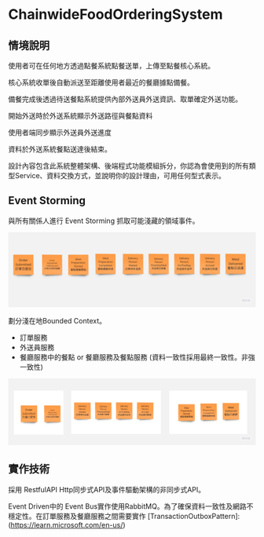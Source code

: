 ﻿# ChainwideFoodOrderingSystem



## 情境說明

使用者可在任何地方透過點餐系統點餐送單，上傳至點餐核心系統。

核心系統收單後自動派送至距離使用者最近的餐廳據點備餐。

備餐完成後透過待送餐點系統提供內部外送員外送資訊、取單確定外送功能。

開始外送時於外送系統顯示外送路徑與餐點資料

使用者端同步顯示外送員外送進度

資料於外送系統餐點送達後結束。

設計內容包含此系統整體架構、後端程式功能模組拆分，你認為會使用到的所有類型Service、資料交換方式，並說明你的設計理由，可用任何型式表示。


## Event Storming 

與所有關係人進行 Event Storming 抓取可能淺藏的領域事件。

![Event Storming Domain Event](Images/EventStorming_DomainEvents.jpg)


劃分淺在地Bounded Context。

- 訂單服務
- 外送員服務
- 餐廳服務中的餐點 or 餐廳服務及餐點服務 (資料一致性採用最終一致性。非強一致性)

![劃分不同的Bounded Context](Images/EventStorming_BounedContext.jpg)


## 實作技術


採用 RestfulAPI Http同步式API及事件驅動架構的非同步式API。


Event Driven中的 Event Bus實作使用RabbitMQ。為了確保資料一致性及網路不穩定性。在訂單服務及餐廳服務之間需要實作 
[TransactionOutboxPattern]:(https://learn.microsoft.com/en-us/)
























